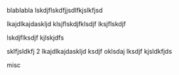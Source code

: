blablabla
lskdjflskdfjjsdlfkjslkfjsd

lkajdlkajdaskljd
klsjflskdjfklsdjf
lksjflskdjf

lskdjflksdjf
kjlskjdfs

sklfjsldkfj
2
lkajdlkajdaskljd
ksdjf
oklsdaj
lksdjf
kjsldkfjds

misc
